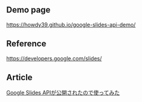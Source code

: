 ## Demo page
https://howdy39.github.io/google-slides-api-demo/

## Reference
https://developers.google.com/slides/

## Article
[Google Slides APIが公開されたので使ってみた](http://qiita.com/howdy39/items/be30170f8722c6837ea5)
